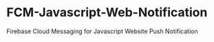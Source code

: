 # FCM-Javascript-Web-Notification
Firebase Cloud Messaging for Javascript Website Push Notification
